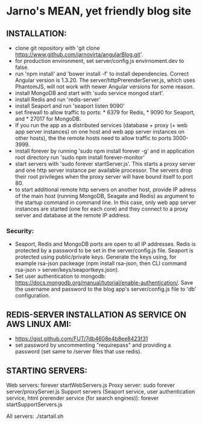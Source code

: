 # Jarno's MEAN, yet friendly blog site #

## INSTALLATION: ##

- clone git repository with 'git clone https://www.github.com/jarnovirta/angularBlog.git'.
- for production environment, set server/config.js envirnoment.dev to false.
- run 'npm install' and 'bower install -f' to install dependencies. Correct Angular version is 1.3.20. The server/httpPrerenderServer.js, which uses PhantomJS, will not work with newer Angular versions for some reason.
- install MongoDB and start with 'sudo service mongod start'.
- install Redis and run 'redis-server'
- install Seaport and run 'seaport listen 9090'
- set firewall to allow traffic to ports:
		* 6379 for Redis, 
		* 9090 for Seaport, and
		* 27017 for MongoDB. 
- If you run the app as a distributed services (database + proxy (+ web app server instances) on one host and web app server instances on other hosts), the the remote hosts need to allow traffic to ports 3000-3999.
- install forever by running 'sudo npm install forever -g' and in application root directory run 'sudo npm install forever-monitor'
- start servers with 'sudo forever startServer.js'. This starts a proxy server and one http server instance per available processor. The servers drop their root privileges when the proxy server will have bound itself to port 80. 
- to start additional remote http servers on another host, provide IP adress of the main host (running MongoDB, Seagate and Redis) as argument to the startup command in command line. In this case, only web app server instances are started (one for each core) and they connect to a proxy server and database at the remote IP address.


### Security: ###

- Seaport, Redis and MongoDB ports are open to all IP addresses. Redis is protected by a password to be set in the server/config.js file. Seaport is protected using public/private keys. Generate the keys using, for example rsa-json packeage (npm install rsa-json, then CLI command rsa-json > server/keys/seaportkeys.json). 
- Set user authentication to mongodb: https://docs.mongodb.org/manual/tutorial/enable-authentication/. Save the username and password to the blog app's server/config.js file to 'db' configuration.


## REDIS-SERVER INSTALLATION AS SERVICE ON AWS LINUX AMI: ##

- https://gist.github.com/FUT/7db4608e4b8ee8423f31
- set password by uncommenting "requirepass" and providing a password (set same to /server files that use redis).


## STARTING SERVERS: ##

Web servers: forever startWebServers.js
Proxy server: sudo forever server/proxyServer.js
Support servers (Seaport service, user authentication service, html prerender service (for search engines)):
	forever startSupportServers.js

All servers: ./startall.sh